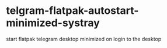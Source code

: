 # telgram-flatpak-autostart-minimized-systray
start flatpak telegram desktop minimized on login to the desktop 

